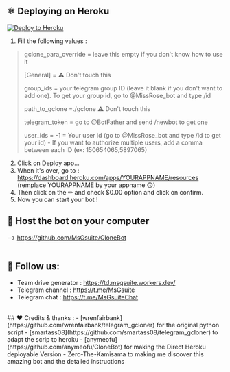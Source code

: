 ## ⚛️ Deploying on Heroku

<p><a href="https://heroku.com/deploy"> <img src="https://img.shields.io/badge/Deploy%20To%20Heroku-blueviolet?style=for-the-badge&logo=heroku" alt="Deploy to Heroku" /></a></p>


1. Fill the following values : 

> gclone_para_override = leave this empty if you don't know how to use it
>
> [General] =  ⚠ Don't touch this
>
> group_ids = your telegram group ID (leave it blank if you don't want to add one). To get your group id, go to @MissRose_bot and type /id
>
> path_to_gclone =./gclone  ⚠ Don't touch this
>
> telegram_token = go to @BotFather and send /newbot to get one
>
> user_ids = -1 = Your user id (go to @MissRose_bot and type /id to get your id) - If you want to authorize multiple users, add a comma between each ID (ex: 150654065,5897065)

2. Click on Deploy app...
3. When it's over, go to : https://dashboard.heroku.com/apps/YOURAPPNAME/resources (remplace YOURAPPNAME by your appname 🙃)
4. Then click on the ✏ and check $0.00 option and click on confirm.
5. Now you can start your bot !

## 💠 Host the bot on your computer

--> https://github.com/MsGsuite/CloneBot
<br/><br/>

## 📢 Follow us:
- Team drive generator : https://td.msgsuite.workers.dev/
- Telegram channel : https://t.me/MsGsuite
- Telegram chat : https://t.me/MsGsuiteChat
<br/>
## ❤️ Credits & thanks :
- [wrenfairbank](https://github.com/wrenfairbank/telegram_gcloner) for the original python script
- [smartass08](https://github.com/smartass08/telegram_gcloner) to adapt the scrip to heroku
- [anymeofu](https://github.com/anymeofu/CloneBot) for making the Direct Heroku deployable Version
- Zero-The-Kamisama to making me discover this amazing bot and the detailed instructions
